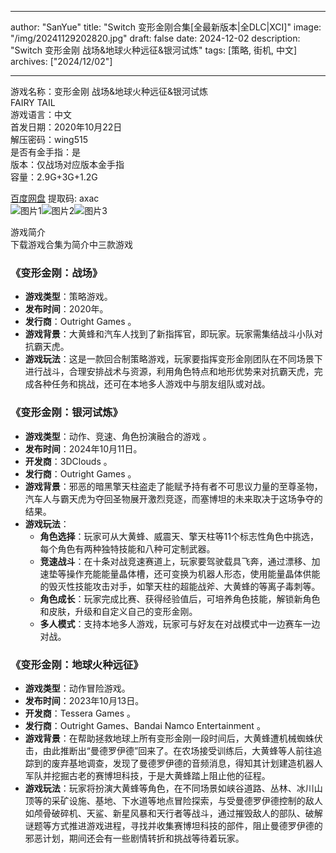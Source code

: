 
---
author: "SanYue"
title: "Switch 变形金刚合集[全最新版本|全DLC|XCI]"
image: "/img/20241129202820.jpg"
draft: false
date: 2024-12-02
description: "Switch 变形金刚 战场&地球火种远征&银河试炼"
tags: [策略, 街机, 中文]
archives: ["2024/12/02"]

---

游戏名称：变形金刚 战场&地球火种远征&银河试炼   
FAIRY TAIL    
游戏语言：中文  
首发日期：2020年10月22日  
解压密码：wing515  
是否有金手指：是  
版本：仅战场对应版本金手指   
容量：2.9G+3G+1.2G

[百度网盘](https://pan.baidu.com/s/1-P9oUmmyIRsUxSldRzMqgA) 提取码: axac  
![图片1](/img/f4af07.jpg)![图片2](/img/sctdj2.jpg)![图片3](/img/b763d4.jpg)  

游戏简介  
下载游戏合集为简介中三款游戏

### 《变形金刚：战场》
- **游戏类型**：策略游戏。
- **发布时间**：2020年。
- **发行商**：Outright Games 。
- **游戏背景**：大黄蜂和汽车人找到了新指挥官，即玩家。玩家需集结战斗小队对抗霸天虎。
- **游戏玩法**：这是一款回合制策略游戏，玩家要指挥变形金刚团队在不同场景下进行战斗，合理安排战术与资源，利用角色特点和地形优势来对抗霸天虎，完成各种任务和挑战，还可在本地多人游戏中与朋友组队或对战。

### 《变形金刚：银河试炼》
- **游戏类型**：动作、竞速、角色扮演融合的游戏 。
- **发布时间**：2024年10月11日。
- **开发商**：3DClouds 。
- **发行商**：Outright Games 。
- **游戏背景**：邪恶的暗黑擎天柱盗走了能赋予持有者不可思议力量的至尊圣物，汽车人与霸天虎为夺回圣物展开激烈竞逐，而塞博坦的未来取决于这场争夺的结果。
- **游戏玩法**：
    - **角色选择**：玩家可从大黄蜂、威震天、擎天柱等11个标志性角色中挑选，每个角色有两种独特技能和八种可定制武器。
    - **竞速战斗**：在十条对战竞速赛道上，玩家要驾驶载具飞奔，通过漂移、加速垫等操作充能能量晶体槽，还可变换为机器人形态，使用能量晶体供能的毁灭性技能攻击对手，如擎天柱的超能战斧、大黄蜂的等离子毒刺等。
    - **角色成长**：玩家完成比赛、获得经验值后，可培养角色技能，解锁新角色和皮肤，升级和自定义自己的变形金刚。
    - **多人模式**：支持本地多人游戏，玩家可与好友在对战模式中一边赛车一边对战。

### 《变形金刚：地球火种远征》
- **游戏类型**：动作冒险游戏。
- **发布时间**：2023年10月13日。
- **开发商**：Tessera Games 。
- **发行商**：Outright Games、Bandai Namco Entertainment 。
- **游戏背景**：在帮助拯救地球上所有变形金刚一段时间后，大黄蜂遭机械蜘蛛伏击，由此推断出“曼德罗伊德”回来了。在农场接受训练后，大黄蜂等人前往追踪到的废弃基地调查，发现了曼德罗伊德的音频消息，得知其计划建造机器人军队并挖掘古老的赛博坦科技，于是大黄蜂踏上阻止他的征程。
- **游戏玩法**：玩家将扮演大黄蜂等角色，在不同场景如峡谷道路、丛林、冰川山顶等的采矿设施、基地、下水道等地点冒险探索，与受曼德罗伊德控制的敌人如颅骨破碎机、天鲨、新星风暴和天行者等战斗，通过摧毁敌人的部队、破解谜题等方式推进游戏进程，寻找并收集赛博坦科技的部件，阻止曼德罗伊德的邪恶计划，期间还会有一些剧情转折和挑战等待着玩家。
 
